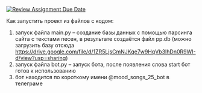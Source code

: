[![Review Assignment Due Date](https://classroom.github.com/assets/deadline-readme-button-22041afd0340ce965d47ae6ef1cefeee28c7c493a6346c4f15d667ab976d596c.svg)](https://classroom.github.com/a/uzCM_WDO)

Как запустить проект из файлов с кодом:
1) запуск файла main.py – создание базы данных с помощью парсинга сайта с текстами песен, в результате создаётся файл pp.db (можно загрузить базу отсюда https://drive.google.com/file/d/1ZR5LjsCmNJKqe7w9HqVb3IhDn0R9WI-d/view?usp=sharing)
2) запуск файла bot.py – запуск бота, после появления слова start бот готов к использованию 
3) бот находится по короткому имени @mood_songs_25_bot в телеграме
